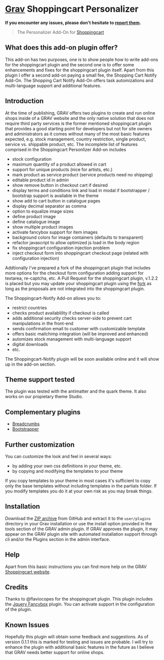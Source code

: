 # [Grav](http://getgrav.org) Shoppingcart Personalizer

**If you encounter any issues, please don't hesitate
to [report
them](https://github.com/leotiger/grav-plugin-shoppingcart-personalizer/issues).**

> The Personalizer Add-On for [Shoppingcart](https://github.com/flaviocopes/grav-plugin-shoppingcart)

## What does this add-on plugin offer?

This add-on has two purposes, one is to show people how to write add-ons for the shoppingcart plugin and the second one
is to offer some enhancements and fixes for the shoppingcart plugin itself. Apart from this plugin I offer a second add-on
paying a small fee, the Shopping Cart Notify Add-On. The Shopping Cart Notify Add-On offers task automizations and multi-language
support and additional features.

## Introduction

At the time of publishing, GRAV offers two plugins to create and run online shops inside of a GRAV website and the only native
solution that does not require third party services is the former mentioned shoppingcart plugin that provides a good starting 
point for developers but not for site owners and administrators as it comes without many of the most basic features expected, e.g.
stock management, country restriction, single product, service vs. shippable product, etc. The incomplete list of features comprised in the Shoppingcart Personlizer Add-on includes

* stock configuration
* maximum quantity of a product allowed in cart
* support for unique products (nice for artists, etc.)
* mark product as service product (service products need no shipping)
* editable product id in admin
* show remove button in checkout cart if desired
* display terms and conditions link and load in modal if bootstrapper / bootstrap support is available in the theme
* show add to cart button in catalogue pages
* display decimal separator as comma
* option to equalize image sizes
* define product image
* define catalogue image
* show multiple product images
* activate fancybox support for item images
* background colors for image containers (defaults to transparent)
* refactor javascript to allow optimized js load in the body region
* fix shoppingcart configuration injection problem
* inject checkout form into shoppingcart checkout page (related with configuration injection)

Addtionally I've prepared a fork of the shoppingcart plugin that includes more options for the checkout
form configuration adding support for textarea, re-captcha, etc. A Pull Request for the shoppingcart plugin, v.1.2.2 is
placed but you may update your shoppingcart plugin using the [fork](https://github.com/leotiger/grav-plugin-shoppingcart) as long as the proposals are not integrated into
the shoppingcart plugin.

The Shoppingcart-Notify Add-on allows you to:

* restrict countries
* checks product availablility if checkout is called
* adds additional security checks server-side to prevent cart manipulations in the front-end
* sends confirmation email to customer with customizable template
* offers basic mailchimp integration (will be improved and enhanced)
* automizes stock management with multi-language support
* digital downloads
* etc.

The Shoppingcart-Notify plugin will be soon available online and it will show up in the add-on section.

## Theme support tested

The plugin was tested with the antimatter and the quark theme. It also works on our propietary theme Studio.

## Complementary plugins

* [Breadcrumbs](https://github.com/getgrav/grav-plugin-breadcrumbs) 
* [Bootstrapper](https://github.com/getgrav/grav-plugin-bootstrapper)

## Further customization

You can customize the look and feel in several ways:

* by adding your own css definitions in your theme, etc.
* by copying and modifying the templates to your theme

If you copy templates to your theme in most cases it's sufficient to copy only the base templates without including templates in the partials folder. If you modify templates you do it at your own risk as you may break things.

## Installation

Download the [ZIP
archive](https://github.com/leotiger/grav-plugin-shoppingcart-personalizer/archive/master.zip)
from GitHub and extract it to the `user/plugins` directory in your Grav
installation or use the install option provided in the tools section of the GRAV admin plugin. If GRAV approves the plugin, it may appear on the GRAV plugin site with automated installation support through cli and/or the Plugins section in the admin interface.

## Help

Apart from this basic instructions you can find more help on the GRAV [Shoppingcart website](https://gravcart.com/).

## Credits

Thanks to @flaviocopes for the shoppingcart plugin. 
This plugin includes the [Jquery Fancybox](http://fancyapps.com/fancybox/3/) plugin. You can activate support in the configuration of the plugin.

## Known Issues

Hopefully this plugin will obtain some feedback and suggestions. As of version 0.1.1 this is marked for testing and issues are probable. I will try to enhance the plugin with additional
basic features in the future as I believe that GRAV needs better support for online shops.
